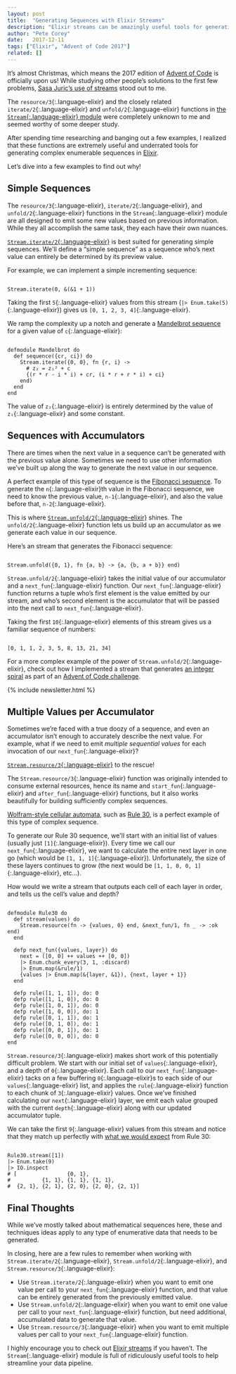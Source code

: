 ```yaml
---
layout: post
title:  "Generating Sequences with Elixir Streams"
description: "Elixir streams can be amazingly useful tools for generating potentially infinite sequences of data. Learn about three useful stream functions that can be used to generate complex enumerable sequences."
author: "Pete Corey"
date:   2017-12-11
tags: ["Elixir", "Advent of Code 2017"]
related: []
---
```


It’s almost Christmas, which means the 2017 edition of [Advent of Code](https://adventofcode.com/) is officially upon us! While studying other people’s solutions to the first few problems, [Sasa Juric‏’s use of streams](https://gist.github.com/sasa1977/028a13921489f16a41f8c346578c4b5f#file-aoc2017_day2-ex-L41-L48) stood out to me.

The `resource/3`{:.language-elixir} and the closely related `iterate/2`{:.language-elixir} and `unfold/2`{:.language-elixir} functions in [the `Stream`{:.language-elixir} module](https://hexdocs.pm/elixir/Stream.html) were completely unknown to me and seemed worthy of some deeper study.

After spending time researching and banging out a few examples, I realized that these functions are extremely useful and underrated tools for generating complex enumerable sequences in [Elixir](https://elixir-lang.org/).

Let’s dive into a few examples to find out why!

## Simple Sequences

The `resource/3`{:.language-elixir}, `iterate/2`{:.language-elixir}, and `unfold/2`{:.language-elixir} functions in the `Stream`{:.language-elixir} module are all designed to emit some new values based on previous information. While they all accomplish the same task, they each have their own nuances.

[`Stream.iterate/2`{:.language-elixir}](https://hexdocs.pm/elixir/Stream.html#iterate/2) is best suited for generating simple sequences. We'll define a “simple sequence” as a sequence who’s next value can entirely be determined by its preview value.

For example, we can implement a simple incrementing sequence:

<pre class='language-elixir'><code class='language-elixir'>
Stream.iterate(0, &(&1 + 1))
</code></pre>

Taking the first `5`{:.language-elixir} values from this stream (`|> Enum.take(5)`{:.language-elixir}) gives us `[0, 1, 2, 3, 4]`{:.language-elixir}.

We ramp the complexity up a notch and generate a [Mandelbrot sequence](https://en.wikipedia.org/wiki/Mandelbrot_set) for a given value of `c`{:.language-elixir}:

<pre class='language-elixir'><code class='language-elixir'>
defmodule Mandelbrot do
  def sequence({cr, ci}) do
    Stream.iterate({0, 0}, fn {r, i} -> 
      # z₂ = z₁² + c
      {(r * r - i * i) + cr, (i * r + r * i) + ci}
    end)
  end
end
</code></pre>

The value of `z₂`{:.language-elixir} is entirely determined by the value of `z₁`{:.language-elixir} and some constant.

## Sequences with Accumulators

There are times when the next value in a sequence can’t be generated with the previous value alone. Sometimes we need to use other information we’ve built up along the way to generate the next value in our sequence.

A perfect example of this type of sequence is the [Fibonacci sequence](https://en.wikipedia.org/wiki/Fibonacci_number). To generate the `n`{:.language-elixir}th value in the Fibonacci sequence, we need to know the previous value, `n-1`{:.language-elixir}, and also the value before that, `n-2`{:.language-elixir}.

This is where [`Stream.unfold/2`{:.language-elixir}](https://hexdocs.pm/elixir/Stream.html#unfold/2) shines. The `unfold/2`{:.language-elixir} function lets us build up an accumulator as we generate each value in our sequence.

Here’s an stream that generates the Fibonacci sequence:

<pre class='language-elixir'><code class='language-elixir'>
Stream.unfold({0, 1}, fn {a, b} -> {a, {b, a + b}} end)
</code></pre>

`Stream.unfold/2`{:.language-elixir} takes the initial value of our accumulator and a `next_fun`{:.language-elixir} function. Our `next_fun`{:.language-elixir} function returns a tuple who’s first element is the value emitted by our stream, and who’s second element is the accumulator that will be passed into the next call to `next_fun`{:.language-elixir}.

Taking the first `10`{:.language-elixir} elements of this stream gives us a familiar sequence of numbers:

<pre class='language-elixir'><code class='language-elixir'>
[0, 1, 1, 2, 3, 5, 8, 13, 21, 34]
</code></pre>

For a more complex example of the power of `Stream.unfold/2`{:.language-elixir}, check out how I implemented a stream that generates [an integer spiral](https://github.com/pcorey/advent_of_code_2017/blob/master/03/03.exs#L36-L38) as part of an [Advent of Code challenge](https://adventofcode.com/2017/day/3).

{% include newsletter.html %}

## Multiple Values per Accumulator

Sometimes we’re faced with a true doozy of a sequence, and even an accumulator isn’t enough to accurately describe the next value. For example, what if we need to emit _multiple sequential values_ for each invocation of our `next_fun`{:.language-elixir}?

[`Stream.resource/3`{:.language-elixir}](https://hexdocs.pm/elixir/Stream.html#resource/3) to the rescue!

The `Stream.resource/3`{:.language-elixir} function was originally intended to consume external resources, hence its name and `start_fun`{:.language-elixir} and `after_fun`{:.language-elixir} functions, but it also works beautifully for building sufficiently complex sequences.

[Wolfram-style cellular automata](https://en.wikipedia.org/wiki/Cellular_automaton#Classification), such as [Rule 30](https://en.wikipedia.org/wiki/Rule_30), is a perfect example of this type of complex sequence.

To generate our Rule 30 sequence, we'll start with an initial list of values (usually just `[1]`{:.language-elixir}). Every time we call our `next_fun`{:.language-elixir}, we want to calculate the entire next layer in one go (which would be `[1, 1, 1]`{:.language-elixir}). Unfortunately, the size of these layers continues to grow (the next would be `[1, 1, 0, 0, 1]`{:.language-elixir}, etc…).

How would we write a stream that outputs each cell of each layer in order, and tells us the cell’s value and depth?

<pre class='language-elixir'><code class='language-elixir'>
defmodule Rule30 do
  def stream(values) do
    Stream.resource(fn -> {values, 0} end, &next_fun/1, fn _ -> :ok end)
  end

  defp next_fun({values, layer}) do
    next = ([0, 0] ++ values ++ [0, 0])
    |> Enum.chunk_every(3, 1, :discard)
    |> Enum.map(&rule/1)
    {values |> Enum.map(&{layer, &1}), {next, layer + 1}}
  end

  defp rule([1, 1, 1]), do: 0
  defp rule([1, 1, 0]), do: 0
  defp rule([1, 0, 1]), do: 0
  defp rule([1, 0, 0]), do: 1
  defp rule([0, 1, 1]), do: 1
  defp rule([0, 1, 0]), do: 1
  defp rule([0, 0, 1]), do: 1
  defp rule([0, 0, 0]), do: 0
end
</code></pre>

`Stream.resource/3`{:.language-elixir} makes short work of this potentially difficult problem. We start with our initial set of `values`{:.language-elixir}, and a depth of `0`{:.language-elixir}. Each call to our `next_fun`{:.language-elixir} tacks on a few buffering `0`{:.language-elixir}s to each side of our `values`{:.language-elixir} list, and applies the `rule`{:.language-elixir} function to each chunk of `3`{:.language-elixir} values. Once we’ve finished calculating our `next`{:.language-elixir} layer, we emit each value grouped with the current `depth`{:.language-elixir} along with our updated accumulator tuple.

We can take the first `9`{:.language-elixir} values from this stream and notice that they match up perfectly with [what we would expect](https://en.wikipedia.org/wiki/Rule_30#Rule_set) from Rule 30:

<pre class='language-elixir'><code class='language-elixir'>
Rule30.stream([1])
|> Enum.take(9)
|> IO.inspect
# [                {0, 1},
#          {1, 1}, {1, 1}, {1, 1}, 
#  {2, 1}, {2, 1}, {2, 0}, {2, 0}, {2, 1}]
</code></pre>

## Final Thoughts

While we’ve mostly talked about mathematical sequences here, these and techniques ideas apply to any type of enumerative data that needs to be generated.

In closing, here are a few rules to remember when working with `Stream.iterate/2`{:.language-elixir}, `Stream.unfold/2`{:.language-elixir}, and `Stream.resource/3`{:.language-elixir}:

- Use `Stream.iterate/2`{:.language-elixir} when you want to emit one value per call to your `next_fun`{:.language-elixir} function, and that value can be entirely generated from the previously emitted value.
- Use `Stream.unfold/2`{:.language-elixir} when you want to emit one value per call to your `next_fun`{:.language-elixir} function, but need additional, accumulated data to generate that value.
- Use `Stream.resource/3`{:.language-elixir} when you want to emit multiple values per call to your `next_fun`{:.language-elixir} function.

I highly encourage you to check out [Elixir streams](http://elixir-lang.github.io/getting-started/enumerables-and-streams.html#streams) if you haven’t. The `Stream`{:.language-elixir} module is full of ridiculously useful tools to help streamline your data pipeline.
